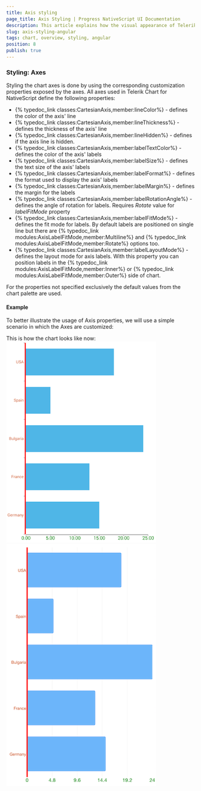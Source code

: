 ```yaml
---
title: Аxis styling
page_title: Axis Styling | Progress NativeScript UI Documentation
description: This article explains how the visual appearance of Telerik Chart's axis for NativeScript can be customized.
slug: axis-styling-angular
tags: chart, overview, styling, angular
position: 8
publish: true
---
```


### Styling: Axes
Styling the chart axes is done by using the corresponding customization properties exposed by the axes. All axes used in Telerik Chart for NativeScript define the following properties:

- {% typedoc_link classes:CartesianAxis,member:lineColor%} - defines the color of the axis' line
- {% typedoc_link classes:CartesianAxis,member:lineThickness%} - defines the thickness of the axis' line
- {% typedoc_link classes:CartesianAxis,member:lineHidden%} - defines if the axis line is hidden. 
- {% typedoc_link classes:CartesianAxis,member:labelTextColor%} - defines the color of the axis' labels
- {% typedoc_link classes:CartesianAxis,member:labelSize%} - defines the text size of the axis' labels
- {% typedoc_link classes:CartesianAxis,member:labelFormat%} - defines the format used to display the axis' labels
- {% typedoc_link classes:CartesianAxis,member:labelMargin%} - defines the margin for the labels
- {% typedoc_link classes:CartesianAxis,member:labelRotationAngle%} - defines the angle of rotation for labels. Requires *Rotate* value for *labelFitMode* property
- {% typedoc_link classes:CartesianAxis,member:labelFitMode%} - defines the fit mode for labels. By default labels are positioned on single line but there are {% typedoc_link modules:AxisLabelFitMode,member:Multiline%} and {% typedoc_link modules:AxisLabelFitMode,member:Rotate%} options too.
- {% typedoc_link classes:CartesianAxis,member:labelLayoutMode%} - defines the layout mode for axis labels. With this property you can position labels in the {% typedoc_link modules:AxisLabelFitMode,member:Inner%} or {% typedoc_link modules:AxisLabelFitMode,member:Outer%} side of chart.

For the properties not specified exclusively the default values from the chart palette are used.

#### Example

To better illustrate the usage of Axis properties, we will use a simple scenario in which the Axes are customized:

<snippet id='chart-angular-axis-styling'/>

This is how the chart looks like now:
![Axis styling](../../../img/ns_ui/axis_styling_android.png "Android") ![Axis styling](../../../img/ns_ui/axis_styling_ios.png "iOS")
